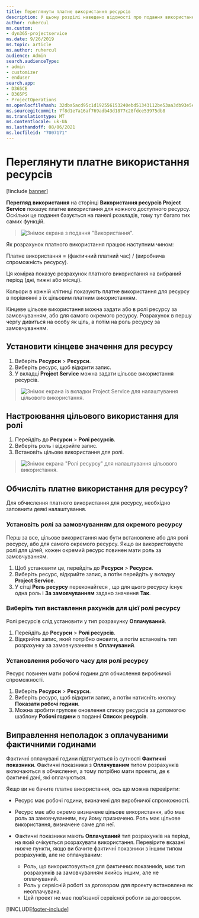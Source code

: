 ```yaml
---
title: Переглянути платне використання ресурсів
description: У цьому розділі наведено відомості про подання використання ресурсів.
author: ruhercul
ms.custom:
- dyn365-projectservice
ms.date: 9/26/2019
ms.topic: article
ms.author: ruhercul
audience: Admin
search.audienceType:
- admin
- customizer
- enduser
search.app:
- D365CE
- D365PS
- ProjectOperations
ms.openlocfilehash: 32dba5acd95c1d192556153240ebd51343112be53aa3db93e5e6f127c2d960e9
ms.sourcegitcommit: 7f8d1e7a16af769adb43d1877c28fdce53975db8
ms.translationtype: MT
ms.contentlocale: uk-UA
ms.lasthandoff: 08/06/2021
ms.locfileid: "7007171"
---
```

# <a name="view-chargeable-utilization-for-resources"></a>Переглянути платне використання ресурсів

[!include [banner](../includes/psa-now-project-operations.md)]
 
**Перегляд використання** на сторінці **Використання ресурсів Project Service** показує платне використання для кожного доступного ресурсу.  Оскільки це подання базується на панелі розкладів, тому тут багато тих самих функцій.

> ![Знімок екрана з подання "Використання".](media/FAQ-utilization-1.png)
 

Як розрахунок платного використання працює наступним чином:

   Платне використання = (фактичний платний час) / (виробнича спроможність ресурсу).

Ця комірка показує розрахунок платного використання на вибраний період (дні, тижні або місяці).

Кольори в кожній клітинці показують платне використання для ресурсу в порівнянні з їх цільовим платним використанням. 

Кінцеве цільове використання можна задати або в ролі ресурсу за замовчуванням, або для самого окремого ресурсу. Розрахунок в першу чергу дивиться на особу як ціль, а потім на роль ресурсу за замовчуванням.

## <a name="set-target-on-a-resource"></a>Установити кінцеве значення для ресурсу

1. Виберіть **Ресурси** \> **Ресурси**. 
2. Виберіть ресурс, щоб відкрити запис. 
3. У вкладці **Project Service** можна задати цільове використання ресурсів.

> ![Знімок екрана із вкладки Project Service для налаштування цільового використання.](media/FAQ-utilization-2.png)
 
## <a name="set-target-utilization-on-a-role"></a>Настроювання цільового використання для ролі

1. Перейдіть до **Ресурси** \> **Ролі ресурсів**. 
2. Виберіть роль і відкрийте запис. 
3. Встановіть цільове використання для ролі.

> ![Знімок екрана "Ролі ресурсу" для налаштування цільового використання.](media/FAQ-utilization-3.png)
 
## <a name="calculate-chargeable-utilization-for-a-resource"></a>Обчисліть платне використання для ресурсу?

Для обчислення платного використання для ресурсу, необхідно заповнити деякі налаштування. 

### <a name="set-default-role-for-individual-resource"></a>Установіть ролі за замовчуванням для окремого ресурсу

Перш за все, цільове використання має бути встановлене або для ролі ресурсу, або для самого окремого ресурсу. Якщо ви використовуєте ролі для цілей, кожен окремий ресурс повинен мати роль за замовчуванням. 

1. Щоб установити це, перейдіть до **Ресурси** \> **Ресурси**. 
2. Виберіть ресурс, відкрийте запис, а потім перейдіть у вкладку **Project Service**. 
3. У сітці **Роль ресурсу** переконайтеся , що для цього ресурсу існує одна роль і **За замовчуванням** задано значення **Так**.
 
### <a name="change-billing-type-for-resource-role"></a>Виберіть тип виставлення рахунків для цієї ролі ресурсу

Ролі ресурсів слід установити у тип розрахунку **Оплачуваний**. 

1. Перейдіть до **Ресурси** \> **Ролі ресурсів**. 
2. Відкрийте запис, який потрібно оновити, а потім встановіть тип розрахунку за замовчуванням в **Оплачуваний**.

### <a name="set-working-hours-for-resource-role"></a>Установлення робочого часу для ролі ресурсу
 
Ресурс повинен мати робочі години для обчислення виробничої спроможності. 

1. Виберіть **Ресурси** \> **Ресурси**. 
2. Виберіть ресурс, щоб відкрити запис, а потім натисніть кнопку **Показати робочі години**. 
3. Можна зробити групове оновлення списку ресурсів за допомогою шаблону **Робочі години** в поданні **Список ресурсів**.

## <a name="troubleshooting-chargeable-actual-hours"></a>Виправлення неполадок з оплачуваними фактичними годинами

Фактичні оплачувані години підтягуються із сутності **Фактичні показники**. Фактичні показники з **Оплачуваним** типом розрахунків включаються в обчислення, а тому потрібно мати проекти, де є фактичні дані, які оплачуються.

Якщо ви не бачите платне використання, ось що можна перевірити:

- Ресурс має робочі години, визначені для виробничої спроможності.
- Ресурс має або окремо визначене цільове використання, або має роль за замовчуванням, яку йому призначено. Роль має цільове використання, визначене саме для неї.
- Фактичні показники мають **Оплачуваний** тип розрахунків на період, на який очікується розрахувати використання. Перевірите вказані нижче пункти, якщо ви бачите фактичні показники з іншим типом розрахунків, але не оплачуваним:

  - Роль, що використовується для фактичних показників, має тип розрахунків за замовчуванням якийсь іншим, але не оплачуваний.
  - Роль у сервісній роботі за договором для проекту встановлена як неоплачувана.
  - Цей проект не має пов’язаної сервісної роботи за договором.



[!INCLUDE[footer-include](../includes/footer-banner.md)]